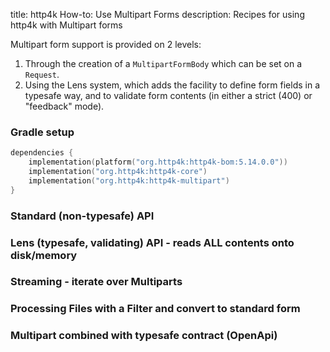 title: http4k How-to: Use Multipart Forms
description: Recipes for using http4k with Multipart forms

Multipart form support is provided on 2 levels:

1. Through the creation of a `MultipartFormBody` which can be set on a `Request`.
1. Using the Lens system, which adds the facility to define form fields in a typesafe way, and to validate form contents (in either a strict (400) or "feedback" mode).

### Gradle setup

```kotlin
dependencies {
    implementation(platform("org.http4k:http4k-bom:5.14.0.0"))
    implementation("org.http4k:http4k-core")
    implementation("org.http4k:http4k-multipart")
}
```

### Standard (non-typesafe) API [<img class="octocat"/>](https://github.com/http4k/http4k/blob/master/src/docs/guide/howto/use_multipart_forms/example_standard.kt)

<script src="https://gist-it.appspot.com/https://github.com/http4k/http4k/blob/master/src/docs/guide/howto/use_multipart_forms/example_standard.kt"></script>

### Lens (typesafe, validating) API - reads ALL contents onto disk/memory [<img class="octocat"/>](https://github.com/http4k/http4k/blob/master/src/docs/guide/howto/use_multipart_forms/example_lens.kt)

<script src="https://gist-it.appspot.com/https://github.com/http4k/http4k/blob/master/src/docs/guide/howto/use_multipart_forms/example_lens.kt"></script>

### Streaming - iterate over Multiparts [<img class="octocat"/>](https://github.com/http4k/http4k/blob/master/src/docs/guide/howto/use_multipart_forms/example_streaming.kt)

<script src="https://gist-it.appspot.com/https://github.com/http4k/http4k/blob/master/src/docs/guide/howto/use_multipart_forms/example_streaming.kt"></script>

### Processing Files with a Filter and convert to standard form [<img class="octocat"/>](https://github.com/http4k/http4k/blob/master/src/docs/guide/howto/use_multipart_forms/example_processing.kt)

<script src="https://gist-it.appspot.com/https://github.com/http4k/http4k/blob/master/src/docs/guide/howto/use_multipart_forms/example_processing.kt"></script>

### Multipart combined with typesafe contract (OpenApi) [<img class="octocat"/>](https://github.com/http4k/http4k/blob/master/src/docs/guide/howto/use_multipart_forms/example_contract.kt)

<script src="https://gist-it.appspot.com/https://github.com/http4k/http4k/blob/master/src/docs/guide/howto/use_multipart_forms/example_contract.kt"></script>

